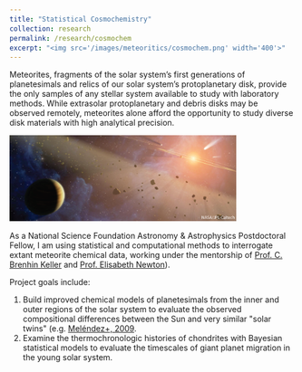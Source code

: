 ```yaml
---
title: "Statistical Cosmochemistry"
collection: research
permalink: /research/cosmochem
excerpt: "<img src='/images/meteoritics/cosmochem.png' width='400'>"
---
```


Meteorites, fragments of the solar system’s first generations of planetesimals and relics of our solar system’s protoplanetary disk, provide the only samples of any stellar system available to study with laboratory methods. 
While extrasolar protoplanetary and debris disks may be observed remotely, meteorites alone afford the opportunity to study diverse disk materials with high analytical precision.

<img src='/images/meteoritics/solsys.png' width='400'>

As a National Science Foundation Astronomy &amp; Astrophysics Postdoctoral Fellow, I am using statistical and computational methods to interrogate extant meteorite chemical data, working under the mentorship of [Prof. C. Brenhin Keller](https://brenhinkeller.github.io/) and [Prof. Elisabeth Newton](https://newton.host.dartmouth.edu/)).

Project goals include:
1. Build improved chemical models of planetesimals from the inner and outer regions of the solar system to evaluate the observed compositional differences between the Sun and very similar "solar twins" (e.g. [Meléndez+, 2009](https://arxiv.org/abs/0909.2299).
2. Examine the thermochronologic histories of chondrites with Bayesian statistical models to evaluate the timescales of giant planet migration in the young solar system.
